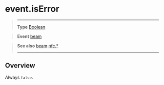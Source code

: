 # event.isError

> --------------------- ------------------------------------------------------------------------------------------
> __Type__              [Boolean](https://docs.coronalabs.com/api/type/Boolean.html)

> __Event__             [beam](/plugin/nfc/event/beam/)

> __See also__          [beam](/plugin/nfc/event/beam/)
>						[nfc.*](/plugin/nfc/)
> --------------------- ------------------------------------------------------------------------------------------

## Overview

Always `false`.